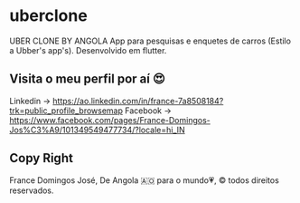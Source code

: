 # uberclone
UBER CLONE BY ANGOLA
App para pesquisas e enquetes de carros (Estilo a Ubber's app's). Desenvolvido em flutter.

## Visita o meu perfil por aí 😍

Linkedin -> https://ao.linkedin.com/in/france-7a8508184?trk=public_profile_browsemap
Facebook -> https://www.facebook.com/pages/France-Domingos-Jos%C3%A9/101349549477734/?locale=hi_IN

## Copy Right
France Domingos José, De Angola 🇦🇴 para o mundo💗, ©️ todos direitos reservados. 